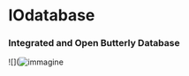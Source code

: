 # IOdatabase
### Integrated and Open Butterly Database
![](![immagine](https://user-images.githubusercontent.com/68218234/148504188-56b10a18-785b-42f8-94a4-725a3f04692a.png)
